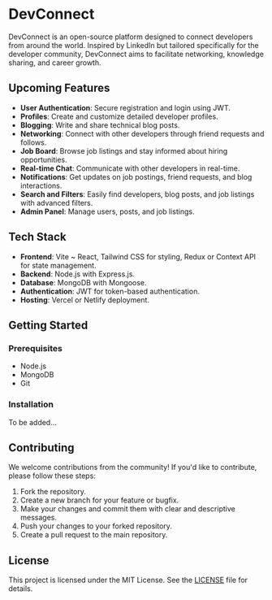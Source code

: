 # DevConnect

DevConnect is an open-source platform designed to connect developers from around the world. Inspired by LinkedIn but tailored specifically for the developer community, DevConnect aims to facilitate networking, knowledge sharing, and career growth.

## Upcoming Features

- **User Authentication**: Secure registration and login using JWT.
- **Profiles**: Create and customize detailed developer profiles.
- **Blogging**: Write and share technical blog posts.
- **Networking**: Connect with other developers through friend requests and follows.
- **Job Board**: Browse job listings and stay informed about hiring opportunities.
- **Real-time Chat**: Communicate with other developers in real-time.
- **Notifications**: Get updates on job postings, friend requests, and blog interactions.
- **Search and Filters**: Easily find developers, blog posts, and job listings with advanced filters.
- **Admin Panel**: Manage users, posts, and job listings.

## Tech Stack

- **Frontend**: Vite ~ React, Tailwind CSS for styling, Redux or Context API for state management.
- **Backend**: Node.js with Express.js.
- **Database**: MongoDB with Mongoose.
- **Authentication**: JWT for token-based authentication.
- **Hosting**: Vercel or Netlify deployment.

## Getting Started

### Prerequisites

- Node.js
- MongoDB
- Git

### Installation

To be added...

## Contributing

We welcome contributions from the community! If you'd like to contribute, please follow these steps:

1. Fork the repository.
2. Create a new branch for your feature or bugfix.
3. Make your changes and commit them with clear and descriptive messages.
4. Push your changes to your forked repository.
5. Create a pull request to the main repository.

## License

This project is licensed under the MIT License. See the [LICENSE](https://github.com/alvarotorrestx/DevConnect?tab=MIT-1-ov-file#readme) file for details.
